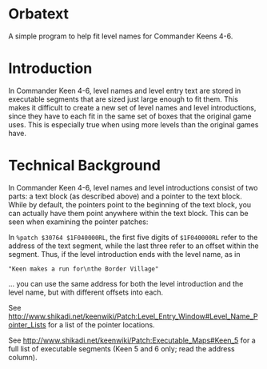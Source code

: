 # Orbatext
A simple program to help fit level names for Commander Keens 4-6.

Introduction
============

In Commander Keen 4-6, level names and level entry text are stored
in executable segments that are sized just large enough to fit them. 
This makes it difficult to create a new set of level names and level
introductions, since they have to each fit in the same set of boxes
that the original game uses. This is especially true when using 
more levels than the original games have.

Technical Background
====================

In Commander Keen 4-6, level names and level introductions consist
of two parts: a text block (as described above) and a pointer to
the text block. While by default, the pointers point to the 
beginning of the text block, you can actually have them point
anywhere within the text block. This can be seen when examining
the pointer patches:

In `%patch $30764 $1F040000RL`, the first five digits of
`$1F040000RL` refer to the address of the text segment,
while the last three refer to an offset within the segment.
Thus, if the level introduction ends with the level name, as in

`"Keen makes a run for\nthe Border Village"`

... you can use the same address for both the level introduction
and the level name, but with different offsets into each.


See http://www.shikadi.net/keenwiki/Patch:Level_Entry_Window#Level_Name_Pointer_Lists
for a list of the pointer locations.

See http://www.shikadi.net/keenwiki/Patch:Executable_Maps#Keen_5 for a full list of
executable segments (Keen 5 and 6 only; read the address column).
